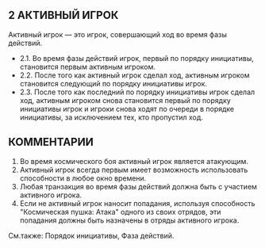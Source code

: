 2 АКТИВНЫЙ ИГРОК
---

Активный игрок — это игрок, совершающий ход во время фазы действий.
* 2.1. Во время фазы действий игрок, первый по порядку инициативы, становится первым активным игроком.
* 2.2. После того как активный игрок сделал ход, активным игроком становится следующий по порядку инициативы игрок.
* 2.3. После того как последний по порядку инициативы игрок сделал ход, активным игроком снова становится первый по порядку инициативы игрок и игроки снова ходят по очереди в порядке инициативы, за исключением тех, кто пропустил ход.

КОММЕНТАРИИ
---
1) Во время космического боя активный игрок является атакующим.
2) Активный игрок всегда первым имеет возможность использовать способности в любое окно времени.
3) Любая транзакция во время фазы действий должна быть с участием активного игрока.
4) Если не активный игрок наносит попадания, используя способность "Космическая пушка: Атака" одного из своих отрядов, эти попадания должны быть назначены в отряды активного игрока. 

См.также: Порядок инициативы, Фаза действий.

